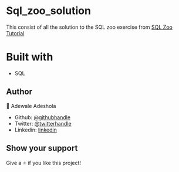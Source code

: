 # Sql_zoo_solution

This consist of all the solution to the SQL zoo exercise from <a href="http://sqlzoo.net/wiki/Main_Page">SQL Zoo Tutorial</a>

# Built with 

- SQL


## Author

👤 Adewale Adeshola

- Github: [@githubhandle](https://github.com/Eshy10)
- Twitter: [@twitterhandle](https://twitter.com/AdesholaAdewal6?s=09)
- Linkedin: [linkedin](https://www.linkedin.com/in/adewale-adeshola-b0b581139/)

## Show your support

Give a ⭐️ if you like this project!
